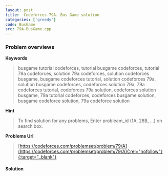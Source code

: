 ```yaml
---
layout: post
title:  Codeforces 79A. Bus Game solution
categories: ['greedy']
code: BusGame
src: 79A-BusGame.cpp
---
```

### **Problem overviews**

**Keywords**
> busgame tutorial codeforces, tutorial busgame codeforces, tutorial 79a codeforces, solution 79a codeforces, solution codeforces busgame, busgame codeforces tutorial, solution codeforces 79a, solution busgame codeforces, codeforces solution 79a, 79a codeforces tutorial, codeforces 79a solution, codeforces solution busgame, 79a tutorial codeforces, codeforces busgame solution, busgame codeforce solution, 79a codeforce solution

**Hint**
> To find solution for any problems, Enter probleam_id (1A, 28B, ...) on search box. 

**Problems Url**
> [https://codeforces.com/problemset/problem/79/A](https://codeforces.com/problemset/problem/79/A){:rel="nofollow"}{:target="_blank"}

#### **Solution**



